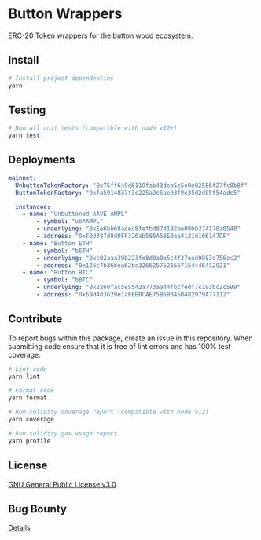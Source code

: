 # Button Wrappers

ERC-20 Token wrappers for the button wood ecosystem.

## Install

```bash
# Install project dependencies
yarn
```

## Testing

```bash
# Run all unit tests (compatible with node v12+)
yarn test
```


## Deployments

```yaml
mainnet:
  UnbuttonTokenFactory: "0x75ff649d6119fab43dea5e5e9e02586f27fc8b8f"
  ButtonTokenFactory: "0xfa5914837f3c225a9e6ae93f9e35d2d85f54adc5"

  instances:
    - name: "Unbuttoned AAVE AMPL"
        - symbol: "ubAAMPL"
        - underlying: "0x1e6bb68acec8fefbd87d192be09bb274170a0548"
        - address: "0xF03387d8d0FF326ab586A58E0ab4121d106147DF"
    - name: "Button ETH"
        - symbol: "bETH"
        - underlying: "0xc02aaa39b223fe8d0a0e5c4f27ead9083c756cc2"
        - address: "0x125c7b36bea62ba3266257521667154446412921"
    - name: "Button BTC"
        - symbol: "bBTC"
        - underlying: "0x2260fac5e5542a773aa44fbcfedf7c193bc2c599"
        - address: "0x69d4d3629e1aFEE0C4E75B6B345B482979A77112"

```

## Contribute

To report bugs within this package, create an issue in this repository.
When submitting code ensure that it is free of lint errors and has 100% test coverage.

```bash
# Lint code
yarn lint

# Format code
yarn format

# Run solidity coverage report (compatible with node v12)
yarn coverage

# Run solidity gas usage report
yarn profile
```

## License

[GNU General Public License v3.0](./LICENSE)

## Bug Bounty

[Details](bug-bounty.md)
